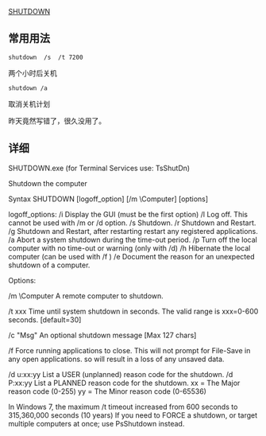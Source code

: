 [SHUTDOWN](https://ss64.com/nt/shutdown.html)

## 常用用法

```
shutdown  /s  /t 7200 
```
两个小时后关机

```
shutdown /a
```

取消关机计划

昨天竟然写错了，很久没用了。


## 详细


SHUTDOWN.exe (for Terminal Services use: TsShutDn)

Shutdown the computer

Syntax
      SHUTDOWN [logoff_option]  [/m \\Computer] [options]

logoff_options:
    /i         Display the GUI (must be the first option)
    /l         Log off. This cannot be used with /m or /d option.
    /s         Shutdown.
    /r         Shutdown and Restart.
    /g         Shutdown and Restart, after restarting restart any registered applications.
    /a         Abort a system shutdown during the time-out period.
    /p         Turn off the local computer with no time-out or warning
               (only with /d)
    /h         Hibernate the local computer (can be used with /f )
    /e         Document the reason for an unexpected shutdown of a computer.

Options:

   /m \\Computer  A remote computer to shutdown.

   /t xxx         Time until system shutdown in seconds. 
                  The valid range is xxx=0-600 seconds. [default=30]

   /c "Msg"       An optional shutdown message [Max 127 chars]

   /f             Force running applications to close.
                  This will not prompt for File-Save in any open applications.
                  so will result in a loss of any unsaved data.

   /d u:xx:yy     List a USER (unplanned) reason code for the shutdown. 
   /d P:xx:yy     List a PLANNED reason code for the shutdown.
                    xx = The Major reason code (0-255)
                    yy = The Minor reason code (0-65536)

In Windows 7, the maximum /t timeout increased from 600 seconds to 315,360,000 seconds (10 years)
If you need to FORCE a shutdown, or target multiple computers at once; use PsShutdown instead. 

